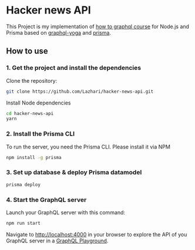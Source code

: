 # Hacker news API

This Project is my implementation of [how to graphql course](https://www.howtographql.com/) for Node.js and Prisma based on [graphql-yoga](https://github.com/prisma/graphql-yoga) and [prisma](https://www.prisma.io/).

## How to use

### 1. Get the project and install the dependencies

Clone the repository:

```bash
git clone https://github.com/Lazhari/hacker-news-api.git
```

Install Node dependencies

```bash
cd hacker-news-api
yarn
```

### 2. Install the Prisma CLI

To run the server, you need the Prisma CLI. Please install it via NPM

```bash
npm install -g prisma
```

### 3. Set up database & deploy Prisma datamodel

```bash
prisma deploy
```

### 4. Start the GraphQL server

Launch your GraphQL server with this command:

```bash
npm run start
```

Navigate to [http://localhost:4000](http://localhost:4000) in your browser to explore the API of you GraphQL server in a [GraphQL Playground](https://github.com/prisma/graphql-playground).
